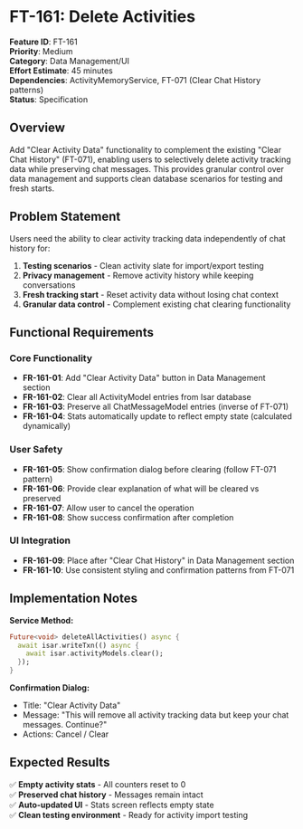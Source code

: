 # FT-161: Delete Activities

**Feature ID**: FT-161  
**Priority**: Medium  
**Category**: Data Management/UI  
**Effort Estimate**: 45 minutes  
**Dependencies**: ActivityMemoryService, FT-071 (Clear Chat History patterns)  
**Status**: Specification  

## Overview

Add "Clear Activity Data" functionality to complement the existing "Clear Chat History" (FT-071), enabling users to selectively delete activity tracking data while preserving chat messages. This provides granular control over data management and supports clean database scenarios for testing and fresh starts.

## Problem Statement

Users need the ability to clear activity tracking data independently of chat history for:
1. **Testing scenarios** - Clean activity slate for import/export testing
2. **Privacy management** - Remove activity history while keeping conversations
3. **Fresh tracking start** - Reset activity data without losing chat context
4. **Granular data control** - Complement existing chat clearing functionality

## Functional Requirements

### Core Functionality
- **FR-161-01**: Add "Clear Activity Data" button in Data Management section
- **FR-161-02**: Clear all ActivityModel entries from Isar database
- **FR-161-03**: Preserve all ChatMessageModel entries (inverse of FT-071)
- **FR-161-04**: Stats automatically update to reflect empty state (calculated dynamically)

### User Safety
- **FR-161-05**: Show confirmation dialog before clearing (follow FT-071 pattern)
- **FR-161-06**: Provide clear explanation of what will be cleared vs preserved
- **FR-161-07**: Allow user to cancel the operation
- **FR-161-08**: Show success confirmation after completion

### UI Integration
- **FR-161-09**: Place after "Clear Chat History" in Data Management section
- **FR-161-10**: Use consistent styling and confirmation patterns from FT-071

## Implementation Notes

**Service Method:**
```dart
Future<void> deleteAllActivities() async {
  await isar.writeTxn(() async {
    await isar.activityModels.clear();
  });
}
```

**Confirmation Dialog:**
- Title: "Clear Activity Data"
- Message: "This will remove all activity tracking data but keep your chat messages. Continue?"
- Actions: Cancel / Clear

## Expected Results

✅ **Empty activity stats** - All counters reset to 0  
✅ **Preserved chat history** - Messages remain intact  
✅ **Auto-updated UI** - Stats screen reflects empty state  
✅ **Clean testing environment** - Ready for activity import testing
